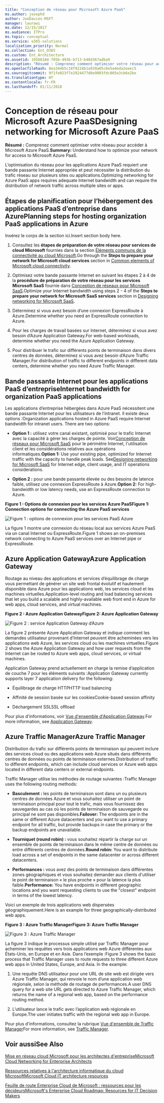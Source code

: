 ```yaml
---
title: "Conception de réseau pour Microsoft Azure PaaS"
ms.author: josephd
author: JoeDavies-MSFT
manager: laurawi
ms.date: 12/15/2017
ms.audience: ITPro
ms.topic: conceptual
ms.service: o365-solutions
localization_priority: Normal
ms.collection: Ent_O365
ms.custom: Ent_Architecture
ms.assetid: 19568184-705b-493b-b713-b484367adba9
description: "Résumé : Comprenez comment optimiser votre réseau pour accéder à Microsoft Azure PaaS."
ms.openlocfilehash: 8ea344b5c18f9224b1a939a05c6e5a4eda2eeec5
ms.sourcegitcommit: 9f1fe023f7e2924477d6e9003fdc805e3cb6e2be
ms.translationtype: HT
ms.contentlocale: fr-FR
ms.lasthandoff: 01/11/2018
---
```

# <a name="designing-networking-for-microsoft-azure-paas"></a><span data-ttu-id="c3079-103">Conception de réseau pour Microsoft Azure PaaS</span><span class="sxs-lookup"><span data-stu-id="c3079-103">Designing networking for Microsoft Azure PaaS</span></span>

 <span data-ttu-id="c3079-104">**Résumé :** Comprenez comment optimiser votre réseau pour accéder à Microsoft Azure PaaS.</span><span class="sxs-lookup"><span data-stu-id="c3079-104">**Summary:** Understand how to optimize your network for access to Microsoft Azure PaaS.</span></span>
  
<span data-ttu-id="c3079-105">L’optimisation du réseau pour les applications Azure PaaS requiert une bande passante Internet appropriée et peut nécessiter la distribution du trafic réseau sur plusieurs sites ou applications.</span><span class="sxs-lookup"><span data-stu-id="c3079-105">Optimizing networking for Azure PaaS apps requires adequate Internet bandwidth and can require the distribution of network traffic across multiple sites or apps.</span></span>
  
## <a name="planning-steps-for-hosting-organization-paas-applications-in-azure"></a><span data-ttu-id="c3079-106">Étapes de planification pour l’hébergement des applications PaaS d’entreprise dans Azure</span><span class="sxs-lookup"><span data-stu-id="c3079-106">Planning steps for hosting organization PaaS applications in Azure</span></span>

<span data-ttu-id="c3079-107">Insérez le corps de la section ici.</span><span class="sxs-lookup"><span data-stu-id="c3079-107">Insert section body here.</span></span>
  
1. <span data-ttu-id="c3079-108">Consultez les **étapes de préparation de votre réseau pour services de cloud Microsoft** fournies dans la section [Éléments communs de la connectivité au cloud Microsoft](common-elements-of-microsoft-cloud-connectivity.md).</span><span class="sxs-lookup"><span data-stu-id="c3079-108">Go through the **Steps to prepare your network for Microsoft cloud services** section in [Common elements of Microsoft cloud connectivity](common-elements-of-microsoft-cloud-connectivity.md).</span></span>
    
2. <span data-ttu-id="c3079-109">Optimisez votre bande passante Internet en suivant les étapes 2 à 4 de la **procédure de préparation de votre réseau pour les services Microsoft SaaS** fournie dans [Conception de réseaux pour Microsoft SaaS](designing-networking-for-microsoft-saas.md).</span><span class="sxs-lookup"><span data-stu-id="c3079-109">Optimize your Internet bandwidth using steps 2 - 4 of the **Steps to prepare your network for Microsoft SaaS services** section in [Designing networking for Microsoft SaaS](designing-networking-for-microsoft-saas.md).</span></span>
    
3. <span data-ttu-id="c3079-110">Déterminez si vous avez besoin d’une connexion ExpressRoute à Azure.</span><span class="sxs-lookup"><span data-stu-id="c3079-110">Determine whether you need an ExpressRoute connection to Azure.</span></span>
    
4. <span data-ttu-id="c3079-111">Pour les charges de travail basées sur Internet, déterminez si vous avez besoin d’Azure Application Gateway.</span><span class="sxs-lookup"><span data-stu-id="c3079-111">For web-based workloads, determine whether you need the Azure Application Gateway.</span></span>
    
5. <span data-ttu-id="c3079-112">Pour distribuer le trafic sur différents points de terminaison dans divers centres de données, déterminez si vous avez besoin d’Azure Traffic Manager.</span><span class="sxs-lookup"><span data-stu-id="c3079-112">For distribution of traffic to different endpoints in different data centers, determine whether you need Azure Traffic Manager.</span></span>
    
## <a name="internet-bandwidth-for-organization-paas-applications"></a><span data-ttu-id="c3079-113">Bande passante Internet pour les applications PaaS d’entreprise</span><span class="sxs-lookup"><span data-stu-id="c3079-113">Internet bandwidth for organization PaaS applications</span></span>

<span data-ttu-id="c3079-p101">Les applications d’entreprise hébergées dans Azure PaaS nécessitent une bande passante Internet pour les utilisateurs de l’intranet. Il existe deux options :</span><span class="sxs-lookup"><span data-stu-id="c3079-p101">Organization applications hosted in Azure PaaS require Internet bandwidth for intranet users. There are two options:</span></span>
  
- <span data-ttu-id="c3079-p102">**Option 1 :** utilisez votre canal existant, optimisé pour le trafic Internet avec la capacité à gérer les charges de pointe. Voir[Conception de réseaux pour Microsoft SaaS](designing-networking-for-microsoft-saas.md) pour le périmètre Internet, l'utilisation client et les considérations relatives aux opérations informatiques.</span><span class="sxs-lookup"><span data-stu-id="c3079-p102">**Option 1:** Use your existing pipe, optimized for Internet traffic with the capacity to handle peak loads. See[Designing networking for Microsoft SaaS](designing-networking-for-microsoft-saas.md) for Internet edge, client usage, and IT operations considerations.</span></span>
    
- <span data-ttu-id="c3079-118">**Option 2 :** pour une bande passante élevée ou des besoins de latence faible, utilisez une connexion ExpressRoute à Azure.</span><span class="sxs-lookup"><span data-stu-id="c3079-118">**Option 2:** For high-bandwidth or low latency needs, use an ExpressRoute connection to Azure.</span></span>
    
<span data-ttu-id="c3079-119">**Figure 1 : Options de connexion pour les services Azure PaaS**</span><span class="sxs-lookup"><span data-stu-id="c3079-119">**Figure 1: Connection options for connecting the Azure PaaS services**</span></span>

![Figure 1 : options de connexion pour les services PaaS Azure](images/Network_Poster/PaaS1.png)
  
<span data-ttu-id="c3079-121">La figure 1 montre une connexion du réseau local aux services Azure PaaS via un canal Internet ou ExpressRoute.</span><span class="sxs-lookup"><span data-stu-id="c3079-121">Figure 1 shows an on-premises network connecting to Azure PaaS services over an Internet pipe or ExpressRoute.</span></span>
  
## <a name="azure-application-gateway"></a><span data-ttu-id="c3079-122">Azure Application Gateway</span><span class="sxs-lookup"><span data-stu-id="c3079-122">Azure Application Gateway</span></span>

<span data-ttu-id="c3079-123">Routage au niveau des applications et services d’équilibrage de charge vous permettant de générer un site web frontal évolutif et hautement disponible dans Azure pour les applications web, les services cloud et les machines virtuelles.</span><span class="sxs-lookup"><span data-stu-id="c3079-123">Application-level routing and load balancing services that let you build a scalable and highly-available web front end in Azure for web apps, cloud services, and virtual machines.</span></span> 
  
<span data-ttu-id="c3079-124">**Figure 2 : Azure Application Gateway**</span><span class="sxs-lookup"><span data-stu-id="c3079-124">**Figure 2: Azure Application Gateway**</span></span>

![Figure 2 : service Application Gateway d’Azure](images/Network_Poster/PaaS2.png)
  
<span data-ttu-id="c3079-126">La figure 2 présente Azure Application Gateway et indique comment les demandes utilisateur provenant d’Internet peuvent être acheminées vers les applications web Azure, les services cloud ou les machines virtuelles.</span><span class="sxs-lookup"><span data-stu-id="c3079-126">Figure 2 shows the Azure Application Gateway and how user requests from the Internet can be routed to Azure web apps, cloud services, or virtual machines.</span></span>
  
<span data-ttu-id="c3079-127">Application Gateway prend actuellement en charge la remise d’application de couche 7 pour les éléments suivants :</span><span class="sxs-lookup"><span data-stu-id="c3079-127">Application Gateway currently supports layer 7 application delivery for the following:</span></span>
  
- <span data-ttu-id="c3079-128">Équilibrage de charge HTTP</span><span class="sxs-lookup"><span data-stu-id="c3079-128">HTTP load balancing</span></span>
    
- <span data-ttu-id="c3079-129">Affinité de session basée sur les cookies</span><span class="sxs-lookup"><span data-stu-id="c3079-129">Cookie-based session affinity</span></span>
    
- <span data-ttu-id="c3079-130">Déchargement SSL</span><span class="sxs-lookup"><span data-stu-id="c3079-130">SSL offload</span></span>
    
<span data-ttu-id="c3079-131">Pour plus d'informations, voir [Vue d'ensemble d'Application Gateway](https://docs.microsoft.com/azure/application-gateway/application-gateway-introduction).</span><span class="sxs-lookup"><span data-stu-id="c3079-131">For more information, see [Application Gateway](https://docs.microsoft.com/azure/application-gateway/application-gateway-introduction).</span></span>
  
## <a name="azure-traffic-manager"></a><span data-ttu-id="c3079-132">Azure Traffic Manager</span><span class="sxs-lookup"><span data-stu-id="c3079-132">Azure Traffic Manager</span></span>

<span data-ttu-id="c3079-133">Distribution du trafic sur différents points de terminaison qui peuvent inclure des services cloud ou des applications web Azure situés dans différents centres de données ou points de terminaison externes.</span><span class="sxs-lookup"><span data-stu-id="c3079-133">Distribution of traffic to different endpoints, which can include cloud services or Azure web apps located in different data centers or external endpoints.</span></span>
  
<span data-ttu-id="c3079-134">Traffic Manager utilise les méthodes de routage suivantes :</span><span class="sxs-lookup"><span data-stu-id="c3079-134">Traffic Manager uses the following routing methods:</span></span>
  
- <span data-ttu-id="c3079-135">**Basculement :** les points de terminaison sont dans un ou plusieurs centres de données Azure et vous souhaitez utiliser un point de terminaison principal pour tout le trafic, mais vous fournissez des sauvegardes au cas où les points de terminaison de sauvegarde ou principal ne sont pas disponibles.</span><span class="sxs-lookup"><span data-stu-id="c3079-135">**Failover:** The endpoints are in the same or different Azure datacenters and you want to use a primary endpoint for all traffic, but provide backups in case the primary or the backup endpoints are unavailable.</span></span>
    
- <span data-ttu-id="c3079-136">**Tourniquet (round robin) :** vous souhaitez répartir la charge sur un ensemble de points de terminaison dans le même centre de données ou entre différents centres de données.</span><span class="sxs-lookup"><span data-stu-id="c3079-136">**Round robin:** You want to distribute load across a set of endpoints in the same datacenter or across different datacenters.</span></span>
    
- <span data-ttu-id="c3079-137">**Performances :** vous avez des points de terminaison dans différentes zones géographiques et vous souhaitez demander aux clients d'utiliser le point de terminaison « le plus proche » pour la latence la plus faible.</span><span class="sxs-lookup"><span data-stu-id="c3079-137">**Performance:** You have endpoints in different geographic locations and you want requesting clients to use the "closest" endpoint in terms of the lowest latency.</span></span>
    
<span data-ttu-id="c3079-138">Voici un exemple de trois applications web dispersées géographiquement.</span><span class="sxs-lookup"><span data-stu-id="c3079-138">Here is an example for three geographically-distributed web apps.</span></span>
  
<span data-ttu-id="c3079-139">**Figure 3 : Azure Traffic Manager**</span><span class="sxs-lookup"><span data-stu-id="c3079-139">**Figure 3: Azure Traffic Manager**</span></span>

![Figure 3 : Azure Traffic Manager](images/Network_Poster/PaaS3.png)
  
<span data-ttu-id="c3079-p103">La figure 3 indique le processus simple utilisé par Traffic Manager pour acheminer les requêtes vers trois applications web Azure différentes aux États-Unis, en Europe et en Asie. Dans l’exemple :</span><span class="sxs-lookup"><span data-stu-id="c3079-p103">Figure 3 shows the basic process that Traffic Manager uses to route requests to three different Azure web apps in United States, Europe, and Asia. In the example:</span></span>
  
1. <span data-ttu-id="c3079-143">Une requête DNS utilisateur pour une URL de site web est dirigée vers Azure Traffic Manager, qui renvoie le nom d’une application web régionale, selon la méthode de routage de performances.</span><span class="sxs-lookup"><span data-stu-id="c3079-143">A user DNS query for a web site URL gets directed to Azure Traffic Manager, which returns the name of a regional web app, based on the performance routing method.</span></span>
    
2. <span data-ttu-id="c3079-144">L’utilisateur lance le trafic avec l’application web régionale en Europe.</span><span class="sxs-lookup"><span data-stu-id="c3079-144">The user initiates traffic with the regional web app in Europe.</span></span>
    
<span data-ttu-id="c3079-145">Pour plus d'informations, consultez la rubrique [Vue d'ensemble de Traffic Manager](https://docs.microsoft.com/azure/traffic-manager/traffic-manager-overview)</span><span class="sxs-lookup"><span data-stu-id="c3079-145">For more information, see [Traffic Manager](https://docs.microsoft.com/azure/traffic-manager/traffic-manager-overview).</span></span>
  
## <a name="see-also"></a><span data-ttu-id="c3079-146">Voir aussi</span><span class="sxs-lookup"><span data-stu-id="c3079-146">See Also</span></span>

[<span data-ttu-id="c3079-147">Mise en réseau cloud Microsoft pour les architectes d'entreprise</span><span class="sxs-lookup"><span data-stu-id="c3079-147">Microsoft Cloud Networking for Enterprise Architects</span></span>](microsoft-cloud-networking-for-enterprise-architects.md)
  
[<span data-ttu-id="c3079-148">Ressources relatives à l'architecture informatique du cloud Microsoft</span><span class="sxs-lookup"><span data-stu-id="c3079-148">Microsoft Cloud IT architecture resources</span></span>](microsoft-cloud-it-architecture-resources.md)

<span data-ttu-id="c3079-149">[Feuille de route Enterprise Cloud de Microsoft : ressources pour les décideurs](https://sway.com/FJ2xsyWtkJc2taRD)</span><span class="sxs-lookup"><span data-stu-id="c3079-149">[Microsoft's Enterprise Cloud Roadmap: Resources for IT Decision Makers](https://sway.com/FJ2xsyWtkJc2taRD)</span></span>




